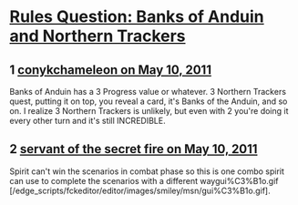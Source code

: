 # [Rules Question: Banks of Anduin and Northern Trackers](https://community.fantasyflightgames.com/topic/46586-rules-question-banks-of-anduin-and-northern-trackers/)

## 1 [conykchameleon on May 10, 2011](https://community.fantasyflightgames.com/topic/46586-rules-question-banks-of-anduin-and-northern-trackers/?do=findComment&comment=466437)

Banks of Anduin has a 3 Progress value or whatever. 3 Northern Trackers quest, putting it on top, you reveal a card, it's Banks of the Anduin, and so on. I realize 3 Northern Trackers is unlikely, but even with 2 you're doing it every other turn and it's still INCREDIBLE.

## 2 [servant of the secret fire on May 10, 2011](https://community.fantasyflightgames.com/topic/46586-rules-question-banks-of-anduin-and-northern-trackers/?do=findComment&comment=466439)

Spirit can't win the scenarios in combat phase so this is one combo spirit can use to complete the scenarios with a different waygui%C3%B1o.gif [/edge_scripts/fckeditor/editor/images/smiley/msn/gui%C3%B1o.gif].

